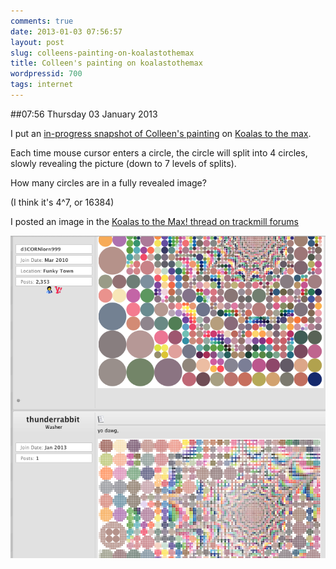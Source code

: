 ```yaml
---
comments: true
date: 2013-01-03 07:56:57
layout: post
slug: colleens-painting-on-koalastothemax
title: Colleen's painting on koalastothemax
wordpressid: 700
tags: internet
---
```


##07:56 Thursday 03 January 2013

I put an [in-progress snapshot of Colleen's painting](http://www.koalastothemax.com/?aHR0cDovL3RodW5kZXJyYWJiaXQuc211Z211Zy5jb20vQXJ0L0JlYW5zL2ktNXpnRk12Uy8wL08vY2VsbGllLTAxNDYuanBn) on [Koalas to the max](http://www.koalastothemax.com/).

Each time mouse cursor enters a circle, the circle will split into 4 circles, slowly revealing the picture (down to 7 levels of splits).

How many circles are in a fully revealed image?

(I think it's 4^7, or 16384)

I posted an image in the [Koalas to the Max! thread on trackmill forums](http://trackmill.com/forums/showthread.php?p=342487#post342487)

[![Screen Shot 2013-01-03 at 7.54.38 AM](/images/2013/01/Screen-Shot-2013-01-03-at-7.54.38-AM.png)](http://robnugen.com/blog/2013/01/03/colleens-painting-on-koalastothemax/screen-shot-2013-01-03-at-7-54-38-am/)
